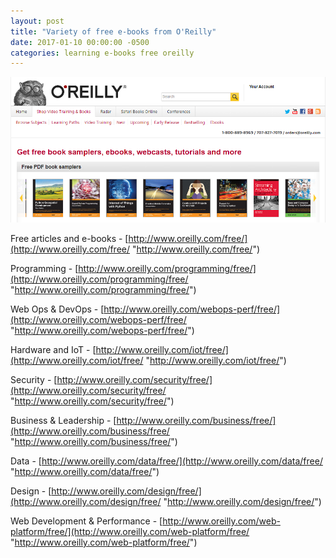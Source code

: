```yaml
---
layout: post
title: "Variety of free e-books from O'Reilly"
date: 2017-01-10 00:00:00 -0500
categories: learning e-books free oreilly
---
```

![alt text](/assets/free_e_book_oreilly.png "Variety of free e-books from O'Reilly") <br>

Free articles and e-books - [http://www.oreilly.com/free/](http://www.oreilly.com/free/ "http://www.oreilly.com/free/")

Programming - [http://www.oreilly.com/programming/free/](http://www.oreilly.com/programming/free/ "http://www.oreilly.com/programming/free/")

Web Ops & DevOps - [http://www.oreilly.com/webops-perf/free/](http://www.oreilly.com/webops-perf/free/ "http://www.oreilly.com/webops-perf/free/")

Hardware and IoT - [http://www.oreilly.com/iot/free/](http://www.oreilly.com/iot/free/ "http://www.oreilly.com/iot/free/")

Security - [http://www.oreilly.com/security/free/](http://www.oreilly.com/security/free/ "http://www.oreilly.com/security/free/")

Business & Leadership - [http://www.oreilly.com/business/free/](http://www.oreilly.com/business/free/ "http://www.oreilly.com/business/free/")

Data - [http://www.oreilly.com/data/free/](http://www.oreilly.com/data/free/ "http://www.oreilly.com/data/free/")

Design - [http://www.oreilly.com/design/free/](http://www.oreilly.com/design/free/ "http://www.oreilly.com/design/free/")

Web Development & Performance - [http://www.oreilly.com/web-platform/free/](http://www.oreilly.com/web-platform/free/ "http://www.oreilly.com/web-platform/free/")
